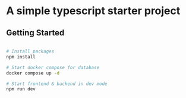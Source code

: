 # A simple typescript starter project


## Getting Started

```bash

# Install packages
npm install

# Start docker compose for database
docker compose up -d

# Start frontend & backend in dev mode
npm run dev

```